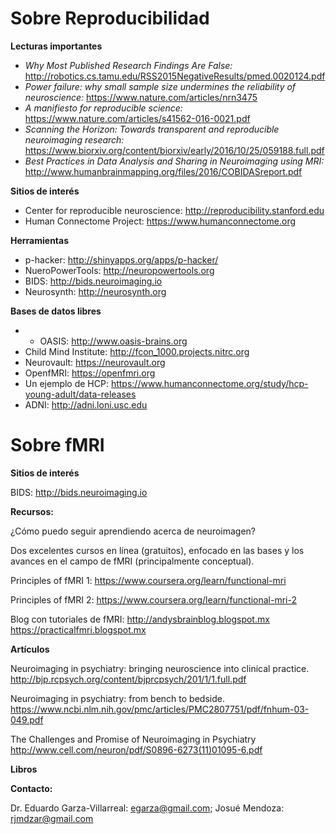 # Sobre Reproducibilidad

**Lecturas importantes**

* *Why Most Published Research Findings Are False:* http://robotics.cs.tamu.edu/RSS2015NegativeResults/pmed.0020124.pdf
* *Power failure: why small sample size undermines the reliability of neuroscience:* https://www.nature.com/articles/nrn3475
* *A manifiesto for reproducible science:* https://www.nature.com/articles/s41562-016-0021.pdf
* *Scanning the Horizon: Towards transparent and reproducible neuroimaging research:* https://www.biorxiv.org/content/biorxiv/early/2016/10/25/059188.full.pdf
* *Best Practices in Data Analysis and Sharing in Neuroimaging using MRI:* http://www.humanbrainmapping.org/files/2016/COBIDASreport.pdf

**Sitios de interés**

* Center for reproducible neuroscience: http://reproducibility.stanford.edu
* Human Connectome Project: https://www.humanconnectome.org

**Herramientas**
* p-hacker: http://shinyapps.org/apps/p-hacker/
* NueroPowerTools: http://neuropowertools.org
* BIDS: http://bids.neuroimaging.io
* Neurosynth: http://neurosynth.org

**Bases de datos libres**

* * OASIS: http://www.oasis-brains.org
* Child Mind Institute: http://fcon_1000.projects.nitrc.org
* Neurovault: https://neurovault.org
* OpenfMRI: https://openfmri.org
* Un ejemplo de HCP: https://www.humanconnectome.org/study/hcp-young-adult/data-releases
* ADNI: http://adni.loni.usc.edu

# Sobre fMRI

**Sitios de interés**

BIDS: http://bids.neuroimaging.io

**Recursos:**


¿Cómo puedo seguir aprendiendo acerca de neuroimagen?

Dos excelentes cursos en línea (gratuitos), enfocado en las bases y los avances en el campo de fMRI (principalmente conceptual).

Principles of fMRI 1: https://www.coursera.org/learn/functional-mri

Principles of fMRI 2: https://www.coursera.org/learn/functional-mri-2

Blog con tutoriales de fMRI: http://andysbrainblog.blogspot.mx
https://practicalfmri.blogspot.mx

**Artículos**

Neuroimaging in psychiatry: bringing neuroscience into clinical practice. http://bjp.rcpsych.org/content/bjprcpsych/201/1/1.full.pdf

Neuroimaging in psychiatry: from bench to bedside.
https://www.ncbi.nlm.nih.gov/pmc/articles/PMC2807751/pdf/fnhum-03-049.pdf

The Challenges and Promise of Neuroimaging in Psychiatry
http://www.cell.com/neuron/pdf/S0896-6273(11)01095-6.pdf

**Libros**



**Contacto:**

Dr. Eduardo Garza-Villarreal: egarza@gmail.com; Josué Mendoza: rjmdzar@gmail.com
